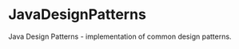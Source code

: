 JavaDesignPatterns
==================

Java Design Patterns - implementation of common design patterns.
